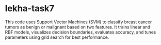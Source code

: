 # lekha-task7
This code uses Support Vector Machines (SVM) to classify breast cancer tumors as benign or malignant based on two features. It trains linear and RBF models, visualizes decision boundaries, evaluates accuracy, and tunes parameters using grid search for best performance.
